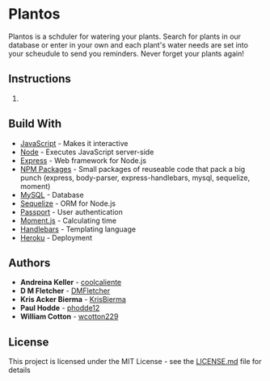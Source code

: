 # Plantos
Plantos is a schduler for watering your plants. Search for plants in our database or enter in your own and each plant's water needs are set into your scheudule to send you reminders. Never forget your plants again!

## Instructions

1. 

## Build With

* [JavaScript](https://developer.mozilla.org/en-US/docs/Web/JavaScript) - Makes it interactive
* [Node](http://jquery.com/) - Executes JavaScript server-side
* [Express](https://expressjs.com/) - Web framework for Node.js
* [NPM Packages](https://www.npmjs.com/) - Small packages of reuseable code that pack a big punch (express, body-parser, express-handlebars, mysql, sequelize, moment)
* [MySQL](https://www.mysql.com/) - Database
* [Sequelize](http://sequelize.readthedocs.io/en/v3/) - ORM for Node.js
* [Passport](http://www.passportjs.org/) - User authentication
* [Moment.js](https://momentjs.com/) - Calculating time
* [Handlebars](https://handlebarsjs.com/) - Templating language
* [Heroku](https://www.heroku.com/home) - Deployment

## Authors

* **Andreina Keller** - [coolcaliente](https://github.com/coolcaliente)
* **D M Fletcher** - [DMFletcher](https://github.com/DMFletcher)
* **Kris Acker Bierma** - [KrisBierma](https://github.com/KrisBierma)
* **Paul Hodde** - [phodde12](https://github.com/phodde12)
* **William Cotton** - [wcotton229](https://github.com/wcotton229)

## License

This project is licensed under the MIT License - see the [LICENSE.md](LICENSE.md) file for details